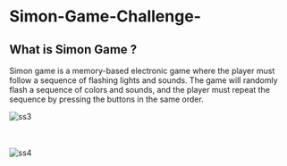 # Simon-Game-Challenge-


<h2> What is Simon Game ? </h2>

<p>Simon game is a memory-based electronic game where the player must follow a sequence of flashing lights and sounds. The game will randomly flash a sequence of colors and sounds, and the player must repeat the sequence by pressing the buttons in the same order.</p>


![ss3](https://user-images.githubusercontent.com/94852083/229300331-7362e433-3b82-4d3d-a22b-f6e6ba97df75.png)
<br><br><br>

![ss4](https://user-images.githubusercontent.com/94852083/229300339-597238f3-0886-4357-a3ef-9b70a727da4e.png)

